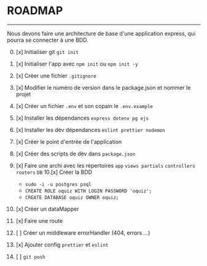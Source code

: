 # ROADMAP

---

Nous devons faire une architecture de base d'une application express, qui pourra se connecter à une BDD.

0. [x] Initialiser git `git init`

1. [x] Initialiser l'app avec `npm init` ou `npm init -y`
2. [x] Créer une fichier `.gitignore`
3. [x] Modifier le numéro de version dans le package.json et nommer le projet
4. [x] Créer un fichier `.env` et son copain le `.env.example`
5. [x] Installer les dépendances `express dotenv pg ejs`
6. [x] Installer les dèv dépendances `eslint prettier nodemon`
7. [x] Créer le point d'entrée de l'application
8. [x] Créer des scripts de dèv dans `package.json`
9. [x] Faire une archi avec les répertoires `app` `views partials` `controllers` `routers` `DB`
10.[x] Créer la BDD
    - `sudo -i -u postgres psql`
    - `CREATE ROLE oquiz WITH LOGIN PASSWORD 'oquiz';`
    - `CREATE DATABASE oquiz OWNER oquiz;`
11. [x] Créer un dataMapper
12. [x] Faire une route
13. [ ] Créer un middleware errorHandler (404, errors ...)
14. [x] Ajouter config `prettier` et `eslint`
15. [ ] `git push`
